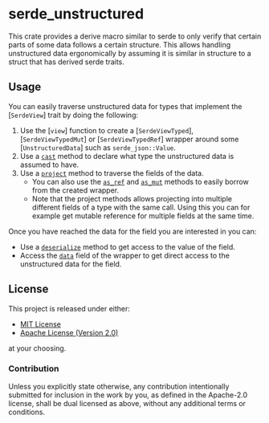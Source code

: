 # serde_unstructured

<!-- cargo-rdme start -->

This crate provides a derive macro similar to serde to only verify that
certain parts of some data follows a certain structure. This allows handling
unstructured data ergonomically by assuming it is similar in structure to a
struct that has derived serde traits.

## Usage

You can easily traverse unstructured data for types that implement the
[`SerdeView`] trait by doing the following:

1. Use the [`view`] function to create a [`SerdeViewTyped`],
   [`SerdeViewTypedMut`] or [`SerdeViewTypedRef`] wrapper around some
   [`UnstructuredData`] such as `serde_json::Value`.
2. Use a [`cast`](SerdeViewTyped::cast) method to declare what type the
   unstructured data is assumed to have.
3. Use a [`project`](SerdeViewTyped::project) method to traverse the fields
   of the data.
   - You can also use the [`as_ref`](SerdeViewTyped::as_ref) and
     [`as_mut`](SerdeViewTyped::as_mut) methods to easily borrow from the
     created wrapper.
   - Note that the project methods allows projecting into multiple different
     fields of a type with the same call. Using this you can for example get
     mutable reference for multiple fields at the same time.

Once you have reached the data for the field you are interested in you can:

- Use a [`deserialize`](SerdeViewTyped::deserialize) method to get access to
  the value of the field.
- Access the [`data`](SerdeViewTyped::data) field of the wrapper to get
  direct access to the unstructured data for the field.

## License

This project is released under either:

- [MIT License](https://github.com/Lej77/cast_trait_object/blob/master/LICENSE-MIT)
- [Apache License (Version 2.0)](https://github.com/Lej77/cast_trait_object/blob/master/LICENSE-APACHE)

at your choosing.

<!-- cargo-rdme end -->

### Contribution

Unless you explicitly state otherwise, any contribution intentionally
submitted for inclusion in the work by you, as defined in the Apache-2.0
license, shall be dual licensed as above, without any additional terms or
conditions.
